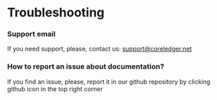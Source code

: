 # Troubleshooting

### Support email

If you need support, please, contact us: support@coreledger.net

### How to report an issue about documentation?

If you find an issue, please, report it in our github repository by clicking github icon in the top right corner
